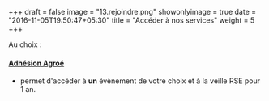 
+++
draft = false
image = "13.rejoindre.png"
showonlyimage = true
date = "2016-11-05T19:50:47+05:30"
title = "Accéder à nos services"
weight = 5
+++

<!--more-->

Au choix :

#### [**Adhésion Agroé**](https://res.cloudinary.com/julienmottet/image/upload/v1559853153/bulletin-adhesion_Agroe_06062019.pdf)
- permet d'accéder à **un** évènement de votre choix et à la veille RSE pour 1 an.
